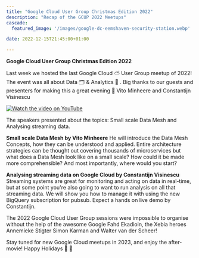 ```yaml
---
title: "Google Cloud User Group Christmas Edition 2022"
description: "Recap of the GCUP 2022 Meetups"
cascade:
  featured_image: '/images/google-dc-eemshaven-security-station.webp'

date: 2022-12-15T21:45:00+01:00

---
```


**Google Cloud User Group Christmas Edition 2022**

Last week we hosted the last Google Cloud ⛅ User Group meetup of 2022! The event was all about Data 🗂 & Analytics 🔎 .
Big thanks to our guests and presenters for making this a great evening 👏 Vito Minheere and Constantijn Visinescu

[![Watch the video on YouTube](https://img.youtube.com/vi/1guVI18Kfdg/maxresdefault.jpg)](https://youtu.be/1guVI18Kfdg)

The speakers presented about the topics: Small scale Data Mesh and Analysing streaming data.

**Small scale Data Mesh by Vito Minheere**
He will introduce the Data Mesh Concepts, how they can be understood and applied. Entire architecture strategies can be thought out covering thousands of microservices but what does a Data Mesh look like on a small scale? How could it be made more comprehensible? And most importantly, where would you start?

**Analysing streaming data on Google Cloud by Constantijn Visinescu**
Streaming systems are great for monitoring and acting on data in real-time, but at some point you're also going to want to run analysis on all that streaming data. We will show you how to manage it with using the new BigQuery subscription for pubsub. Expect a hands on live demo by Constantijn.

The 2022 Google Cloud User Group sessions were impossible to organise without the help of the awesome Google Fahd Ekadioin, the Xebia heroes Annemieke Stigter Simon Karman and Walter van der Scheer! 

Stay tuned for new Google Cloud meetups in 2023, and enjoy the after-movie! Happy Holidays 🎄 🎅